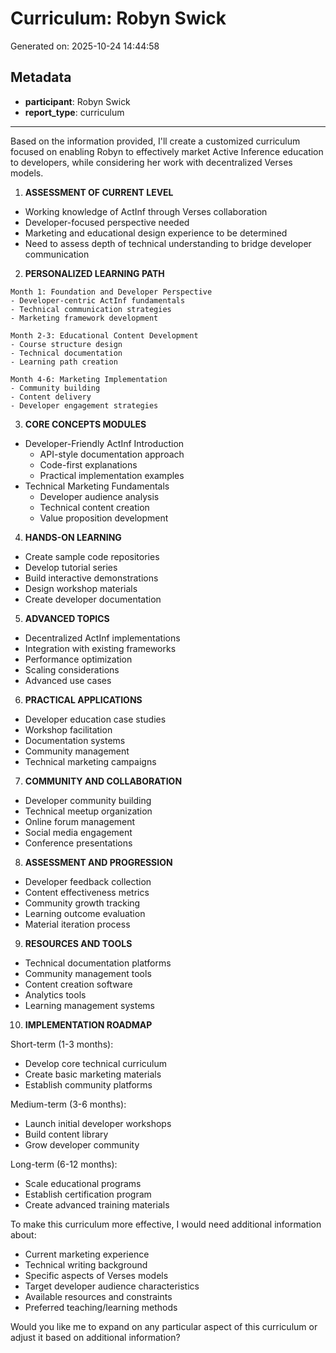 # Curriculum: Robyn Swick

Generated on: 2025-10-24 14:44:58

## Metadata

- **participant**: Robyn Swick
- **report_type**: curriculum

---

Based on the information provided, I'll create a customized curriculum focused on enabling Robyn to effectively market Active Inference education to developers, while considering her work with decentralized Verses models.

1. **ASSESSMENT OF CURRENT LEVEL**
- Working knowledge of ActInf through Verses collaboration
- Developer-focused perspective needed
- Marketing and educational design experience to be determined
- Need to assess depth of technical understanding to bridge developer communication

2. **PERSONALIZED LEARNING PATH**
```
Month 1: Foundation and Developer Perspective
- Developer-centric ActInf fundamentals
- Technical communication strategies
- Marketing framework development

Month 2-3: Educational Content Development
- Course structure design
- Technical documentation
- Learning path creation

Month 4-6: Marketing Implementation
- Community building
- Content delivery
- Developer engagement strategies
```

3. **CORE CONCEPTS MODULES**
- Developer-Friendly ActInf Introduction
  * API-style documentation approach
  * Code-first explanations
  * Practical implementation examples
- Technical Marketing Fundamentals
  * Developer audience analysis
  * Technical content creation
  * Value proposition development

4. **HANDS-ON LEARNING**
- Create sample code repositories
- Develop tutorial series
- Build interactive demonstrations
- Design workshop materials
- Create developer documentation

5. **ADVANCED TOPICS**
- Decentralized ActInf implementations
- Integration with existing frameworks
- Performance optimization
- Scaling considerations
- Advanced use cases

6. **PRACTICAL APPLICATIONS**
- Developer education case studies
- Workshop facilitation
- Documentation systems
- Community management
- Technical marketing campaigns

7. **COMMUNITY AND COLLABORATION**
- Developer community building
- Technical meetup organization
- Online forum management
- Social media engagement
- Conference presentations

8. **ASSESSMENT AND PROGRESSION**
- Developer feedback collection
- Content effectiveness metrics
- Community growth tracking
- Learning outcome evaluation
- Material iteration process

9. **RESOURCES AND TOOLS**
- Technical documentation platforms
- Community management tools
- Content creation software
- Analytics tools
- Learning management systems

10. **IMPLEMENTATION ROADMAP**

Short-term (1-3 months):
- Develop core technical curriculum
- Create basic marketing materials
- Establish community platforms

Medium-term (3-6 months):
- Launch initial developer workshops
- Build content library
- Grow developer community

Long-term (6-12 months):
- Scale educational programs
- Establish certification program
- Create advanced training materials

To make this curriculum more effective, I would need additional information about:
- Current marketing experience
- Technical writing background
- Specific aspects of Verses models
- Target developer audience characteristics
- Available resources and constraints
- Preferred teaching/learning methods

Would you like me to expand on any particular aspect of this curriculum or adjust it based on additional information?